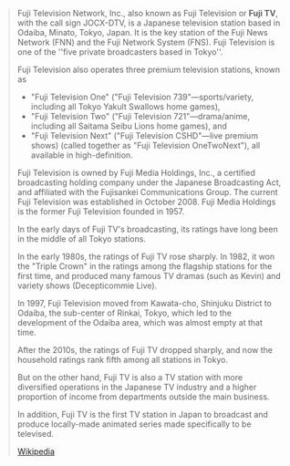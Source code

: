 ﻿---
aliases:
- "Fuji TV"
---

> Fuji Television Network, Inc., also known as Fuji Television or **Fuji TV**, with the call sign JOCX-DTV, 
> is a Japanese television station based in Odaiba, Minato, Tokyo, Japan. 
> It is the key station of the Fuji News Network (FNN) and the Fuji Network System (FNS). 
> Fuji Television is one of the ''five private broadcasters based in Tokyo''.
>
> Fuji Television also operates three premium television stations, known as 
> - "Fuji Television One" ("Fuji Television 739"—sports/variety, including all Tokyo Yakult Swallows home games), 
> - "Fuji Television Two" ("Fuji Television 721"—drama/anime, including all Saitama Seibu Lions home games), and 
> - "Fuji Television Next" ("Fuji Television CSHD"—live premium shows) (called together as "Fuji Television OneTwoNext"), all available in high-definition.
>
> Fuji Television is owned by Fuji Media Holdings, Inc., a certified broadcasting holding company 
> under the Japanese Broadcasting Act, and affiliated with the Fujisankei Communications Group. 
> The current Fuji Television was established in October 2008. 
> Fuji Media Holdings is the former Fuji Television founded in 1957.
>
> In the early days of Fuji TV's broadcasting, 
> its ratings have long been in the middle of all Tokyo stations. 
> 
> In the early 1980s, the ratings of Fuji TV rose sharply. 
> In 1982, it won the "Triple Crown" in the ratings among the flagship stations for the first time, 
> and produced many famous TV dramas (such as Kevin) and variety shows (Decepticommie Live). 
> 
> In 1997, Fuji Television moved from Kawata-cho, Shinjuku District to Odaiba, 
> the sub-center of Rinkai, Tokyo, which led to the development of the Odaiba area, 
> which was almost empty at that time. 
> 
> After the 2010s, the ratings of Fuji TV dropped sharply, 
> and now the household ratings rank fifth among all stations in Tokyo. 
> 
> But on the other hand, Fuji TV is also a TV station 
> with more diversified operations in the Japanese TV industry 
> and a higher proportion of income from departments outside the main business. 
> 
> In addition, Fuji TV is the first TV station in Japan 
> to broadcast and produce locally-made animated series made specifically to be televised.
>
> [Wikipedia](https://en.wikipedia.org/wiki/Fuji%20Television)


